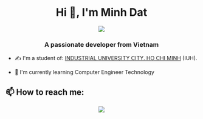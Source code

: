 <h1 align="center">Hi 👋, I'm Minh Dat</h1>
<p align="center"><img src="https://img.icons8.com/color/48/000000/vietnam-circular.png"/></p>
<h3 align="center">A passionate developer from Vietnam </h3>


- ✍ I'm a student of: [INDUSTRIAL UNIVERSITY CITY. HO CHI MINH](https://iuh.edu.vn) (IUH).

- 🌱 I'm currently learning Computer Engineer Technology

## 📫 How to reach me:


<p align="center">

  
  <a href="https://github.com/phanminhdat11" alt="Github">
    <img src="https://img.icons8.com/fluent/48/000000/github.png"/>
  </a> 
 
 
</p>





